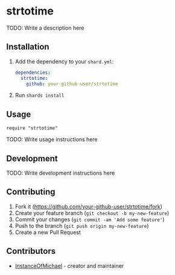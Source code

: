 # strtotime

TODO: Write a description here

## Installation

1. Add the dependency to your `shard.yml`:

   ```yaml
   dependencies:
     strtotime:
       github: your-github-user/strtotime
   ```

2. Run `shards install`

## Usage

```crystal
require "strtotime"
```

TODO: Write usage instructions here

## Development

TODO: Write development instructions here

## Contributing

1. Fork it (<https://github.com/your-github-user/strtotime/fork>)
2. Create your feature branch (`git checkout -b my-new-feature`)
3. Commit your changes (`git commit -am 'Add some feature'`)
4. Push to the branch (`git push origin my-new-feature`)
5. Create a new Pull Request

## Contributors

- [InstanceOfMichael](https://github.com/your-github-user) - creator and maintainer
